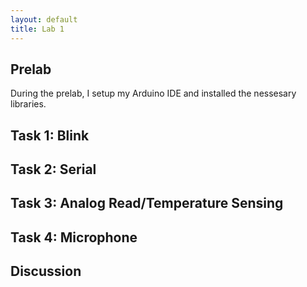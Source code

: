 ```yaml
---
layout: default
title: Lab 1
---
```


## Prelab
During the prelab, I setup my Arduino IDE and installed the nessesary libraries.
## Task 1: Blink

## Task 2: Serial

## Task 3: Analog Read/Temperature Sensing

## Task 4: Microphone

## Discussion

